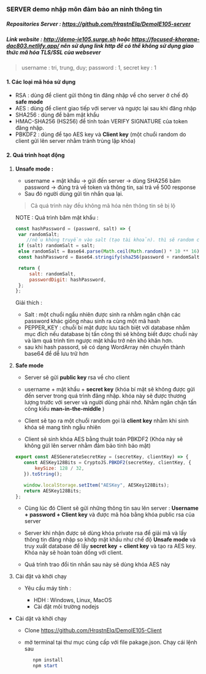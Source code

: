 ### SERVER demo nhập môn đảm bảo an ninh thông tin

##### Repositories Server : https://github.com/HrqstnElq/DemoIE105-server
##### Link website : http://demo-ie105.surge.sh hoặc https://focused-khorana-dac803.netlify.app/ nên sử dụng link http để có thể không sử dụng giao thức mã hóa TLS/SSL của websever

> username : tri, trung, duy; password : 1, secret key : 1

#### 1.	Các loại mã hóa sử dụng

- RSA  : dùng để client gửi thông tin đăng nhập về cho server ở chế độ **safe mode**
- AES : dùng để client giao tiếp với server và ngược lại sau khi đăng nhập
- SHA256 : dùng để băm mật khẩu
- HMAC-SHA256 (HS256) để tính toán VERIFY SIGNATURE của token đăng nhập.
- PBKDF2 : dùng để tạo AES key và **Client key** (một chuổi random do client gửi lên server nhằm tránh trùng lặp khóa)

#### 2. Quá trình hoạt động 

1. **Unsafe mode :** 

   - username + mật khẩu  → gửi đến server → dùng SHA256 băm password  → đúng trả về token và thông tin, sai trả về 500 response 
   - Sau đó người dùng gửi tin nhắn qua lại. 

   > Cả quá trình này đều không mã hóa nên thông tin sẽ bị lộ 

   NOTE : Quá trình băm mật khẩu : 

   ```js
   const hashPassword = (password, salt) => {
   	var randomSalt;
       //nếu không truyền vào salt (tạo tài khoản). thì sẽ random chuỗi này
   	if (salt) randomSalt = salt;
   	else randomSalt = Base64.parse(Math.ceil(Math.random() * 10 ** 16).toString());
   	const hashPassword = Base64.stringify(sha256(password + randomSalt + process.env.PEPPER_KEY));
   
   	return {
   		salt: randomSalt,
   		passwordDigit: hashPassword,
   	};
   };
   ```

   Giải thích : 

   - Salt : một chuổi ngẩu nhiên được sinh ra nhằm ngăn chặn các password khác giống nhau sinh ra cùng một mã hash
   - PEPPER_KEY : chuỗi bí mật được lưu tách biệt với database nhằm mục đích nếu database bị tấn công thì sẽ không biết được chuổi này và làm quá trình tìm ngược mật khẩu trở nên khó khăn hơn.
   - sau khi hash passord, sẽ có dạng WordArray nên chuyển thành base64 để dễ lưu trữ hơn

2. **Safe mode** 

   - Server sẽ gửi **public key** rsa về cho client 

   - username + mật khẩu + **secret key** (khóa bí mật sẽ không được gửi đến server trong quá trình đăng nhập. khóa này sẽ được thương lượng trước với server và người dùng phải nhớ. Nhằm ngăn chặn tấn công kiểu **man-in-the-middle** )

   - Client sẽ tạo ra một chuổi random gọi là **client key** nhằm khi sinh khóa sẽ mang tính ngẫu nhiên 

   -  Client sẽ sinh khóa AES bằng thuật toán PBKDF2 (Khóa này sẽ không gửi lên server nhằm đảm bảo tính bảo mật)

     ```js
     export const AESGenerateSecretKey = (secretKey, clientKey) => {
     	const AESKey128Bits = CryptoJS.PBKDF2(secretKey, clientKey, {
     		keySize: 128 / 32,
     	}).toString();
     
     	window.localStorage.setItem("AESKey", AESKey128Bits);
     	return AESKey128Bits;
     };
     ```

   - Cùng lúc đó Client sẽ gửi những thông tin sau lên server : **Username + password + Client key**  và được mã hóa bằng khóa public rsa của server 

   - Server khi nhận được sẽ dùng khóa private rsa để giải mã và lấy thông tin đăng nhập so khớp mật khẩu như chế độ **Unsafe mode** và truy xuất database để lấy **secret key** + **client key**  và tạo ra AES key. Khóa này sẽ hoàn toàn dống với client.

   - Quá trình trao đổi tin nhắn sau này sẽ dùng khóa AES này

3. Cài đặt và khởi chạy 

   - Yêu cầu máy tính :

     - HDH : Windows, Linux, MacOS 
     - Cài đặt môi trường nodejs
     
- Cài dặt và khởi chạy 
   
  - Clone https://github.com/HrqstnElq/DemoIE105-Client
   
  - mở terminal tại thư mục cùng cấp với file pakage.json. Chạy cái lệnh sau 
   
    ```powershell
       npm install 
       npm start 
       ```
   
    
